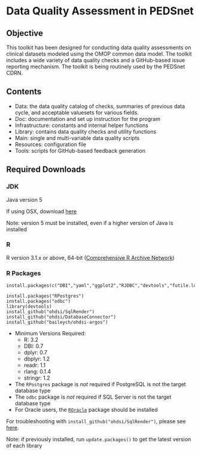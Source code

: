 # Data Quality Assessment  in PEDSnet

## Objective
This toolkit has been designed for conducting data quality assessments on clinical datasets modeled using the OMOP common data model. The toolkit includes a wide variety of data quality checks and a GitHub-based issue reporting mechanism. The toolkit is being routinely used by the PEDSnet CDRN. 

## Contents 

- Data: the data quality catalog of checks, summaries of previous data cycle, and acceptable valuesets for various fields.
- Doc:  documentation and set up instruction for the program 
- Infrastructure: constants and internal helper functions 
- Library: contains data quality checks and utility functions
- Main: single and multi-variable data quality scripts
- Resources: configuration file 
- Tools: scripts for GitHub-based feedback generation 

## Required Downloads

### JDK  
Java version 5

If using OSX, download [here](https://support.apple.com/kb/dl1572?locale=en_US)

Note: version 5 must be installed, even if a higher version of Java is installed

### R
R version 3.1.x or above, 64-bit ([Comprehensive R Archive Network](http://cran.r-project.org/))

### R Packages 

```
install.packages(c("DBI","yaml","ggplot2","RJDBC","devtools","futile.logger","plyr","dplyr","dbplyr","lubridate"))

install.packages("RPostgres")
install.packages("odbc")
library(devtools)
install_github("ohdsi/SqlRender")
install_github("ohdsi/DatabaseConnector")
install_github("baileych/ohdsi-argos")
```
* Minimum Versions Required:
  * R: 3.2
  * DBI: 0.7
  * dplyr: 0.7
  * dbplyr: 1.2
  * readr: 1.1
  * rlang: 0.1.4
  * stringr: 1.2
* The `RPostgres` package is _not_ required if PostgreSQL is not the target database type
* The `odbc` package is _not_ required if SQL Server is not the target database type
* For Oracle users, the [`ROracle`](https://cran.r-project.org/web/packages/ROracle/index.html) package should be installed


For troubleshooting with `install_github("ohdsi/SqlRender")`, please see [here](https://github.com/OHDSI/SqlRender/issues/28). 

Note: if previously installed, run `update.packages()` to get the latest version of each library
